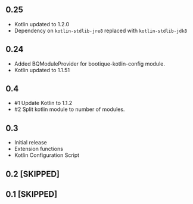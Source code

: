 ## 0.25

* Kotlin updated to 1.2.0
* Dependency on `kotlin-stdlib-jre8` replaced with `kotlin-stdlib-jdk8`

## 0.24

* Added BQModuleProvider for bootique-kotlin-config module.
* Kotlin updated to 1.1.51 

## 0.4

* #1 Update Kotlin to 1.1.2 
* #2 Split kotlin module to number of modules. 

## 0.3

* Initial release
* Extension functions
* Kotlin Configuration Script

## 0.2 [SKIPPED]
## 0.1 [SKIPPED]
